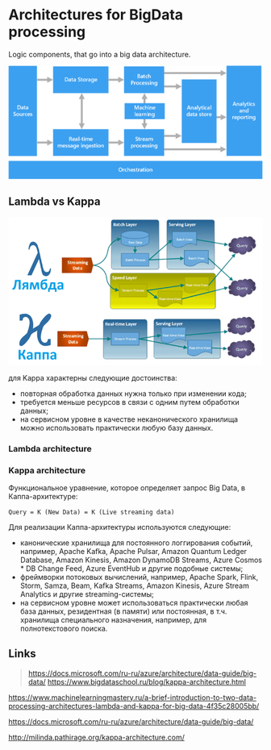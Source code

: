 # Architectures for BigData processing

Logic components, that go into a big data architecture.

![](big-data-pipeline.png)

## Lambda vs Kappa

![](каппа_2.png)

для Kappa характерны следующие достоинства:

* повторная обработка данных нужна только при изменении кода;
* требуется меньше ресурсов в связи с одним путем обработки данных;
* на сервисном уровне в качестве неканонического хранилища можно использовать практически любую базу данных.


### Lambda architecture

### Kappa architecture


Функциональное уравнение, которое определяет запрос Big Data, в Каппа-архитектуре:
```
Query = K (New Data) = K (Live streaming data)
```

Для реализации Каппа-архитектуры используются следующие:
* канонические хранилища для постоянного логгирования событий, например, Apache Kafka, Apache Pulsar, Amazon Quantum Ledger Database, Amazon Kinesis, Amazon DynamoDB Streams, Azure Cosmos * DB Change Feed, Azure EventHub и другие подобные системы;
* фреймворки потоковых вычислений, например, Apache Spark, Flink, Storm, Samza, Beam, Kafka Streams, Amazon Kinesis, Azure Stream Analytics и другие streaming-системы;
* на сервисном уровне может использоваться практически любая база данных, резидентная (в памяти) или постоянная, в т.ч. хранилища специального назначения, например, для полнотекстового поиска.




## Links

> https://docs.microsoft.com/ru-ru/azure/architecture/data-guide/big-data/
> https://www.bigdataschool.ru/blog/kappa-architecture.html

https://www.machinelearningmastery.ru/a-brief-introduction-to-two-data-processing-architectures-lambda-and-kappa-for-big-data-4f35c28005bb/

https://docs.microsoft.com/ru-ru/azure/architecture/data-guide/big-data/

http://milinda.pathirage.org/kappa-architecture.com/